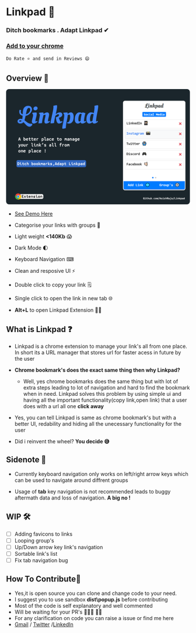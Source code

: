 # Linkpad 🔗

### Ditch bookmarks . Adapt Linkpad ✔

### [Add to your chrome]
```
Do Rate ⭐ and send in Reviews 😄
```
## Overview 👀
<img src="img/showcase1.png" style="border-radius:8px">


- [See Demo Here]

- Categorise your links with groups 📂 
- Light weight **<140Kb** 😱
- Dark Mode 🌓 
- Keyboard Navigation ⌨ 
- Clean and resposive UI ⚡
- Double click to copy your link 🗒 
- Single click to open the link in new tab 🌐 
- **Alt+L** to open Linkpad Extension 👍🏻

## What is Linkpad ❓

- Linkpad is a chrome extension to manage your link's all from one place. In short its a URL manager that stores url for faster acess in future by the user

- **Chrome bookmark's does the exact same thing then why Linkpad?**

    - Well, yes chrome bookmarks does the same thing but with lot of extra steps leading to lot of navigation and hard to find the bookmark when in need. Linkpad solves this problem by using simple ui and having all the important functionality(copy link,open link) that a user does with a url all one  **click away**

- Yes, you can tell Linkpad is same as chrome bookmark's but with a better UI, redability and hiding all the unecessary functionality for the user 

- Did i reinvent the wheel? **You decide 😅**

## Sidenote 📄
- Currently keyboard navigation only works on left/right arrow keys which can be used to navigate around diffrent groups

- Usage of **tab** key navigation is not recommended leads to buggy aftermath data and loss of navigation. **A big no !**

## WIP 🛠

- [ ] Adding favicons to links
- [ ] Looping group's
- [ ] Up/Down arrow key link's navigation
- [ ] Sortable link's list
- [ ] Fix tab navigation bug

## How To Contribute🤝 

- Yes,it is open source you can clone and change code to your need.
- I suggest you to use sandbox **dist\popup.js** before contributing
- Most of the code is self explanatory and well commented
- Will be waiting for your PR's 👨🏻‍💻 ✌🏻
- For any clarification on code you can raise a issue or find me here
- [Gmail] / [Twitter] /[LinkedIn]

[Gmail]: <mailto:vashish888@gmail.com>
[LinkedIn]: <https://www.linkedin.com/in/asish-raju-7a0b90192>
[Twitter]: <https://twitter.com/vashish888>
[Add to your chrome]: <https://chrome.google.com/webstore/detail/linkpad/nomgglnafmlbgjfcfhgpelfcpjlbkkpk>
[See Demo Here]:<https://youtu.be/GR6RNwUi49k>